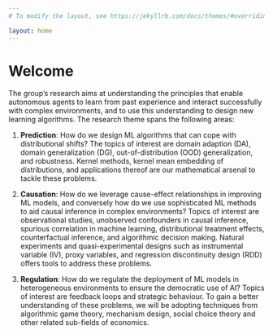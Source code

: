 ```yaml
---
# To modify the layout, see https://jekyllrb.com/docs/themes/#overriding-theme-defaults

layout: home
---
```


# Welcome

The group’s research aims at understanding the principles that enable autonomous agents to learn from past experience and interact successfully with complex environments, and to use this understanding to design new learning algorithms. The research theme spans the following areas:

1. **Prediction**: How do we design ML algorithms that can cope with distributional shifts? The topics of interest are domain adaption (DA), domain generalization (DG), out-of-distribution (OOD) generalization, and robustness. Kernel methods, kernel mean embedding of distributions, and applications thereof are our mathematical arsenal to tackle these problems.

2. **Causation**: How do we leverage cause-effect relationships in improving ML models, and conversely how do we use sophisticated ML methods to aid causal inference in complex environments? Topics of interest are observational studies, unobserved confounders in causal inference, spurious correlation in machine learning, distributional treatment effects, counterfactual inference, and algorithmic decision making. Natural experiments and quasi-experimental designs such as instrumental variable (IV), proxy variables, and regression discontinuity design (RDD) offers tools to address these problems.

3. **Regulation**: How do we regulate the deployment of ML models in heterogeneous environments to ensure the democratic use of AI? Topics of interest are feedback loops and strategic behaviour. To gain a better understanding of these problems, we will be adopting techniques from algorithmic game theory, mechanism design, social choice theory and other related sub-fields of economics.
